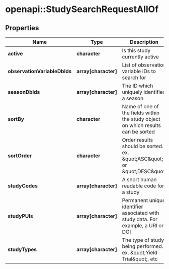 # openapi::StudySearchRequestAllOf

## Properties
Name | Type | Description | Notes
------------ | ------------- | ------------- | -------------
**active** | **character** | Is this study currently active | [optional] 
**observationVariableDbIds** | **array[character]** | List of observation variable IDs to search for | [optional] 
**seasonDbIds** | **array[character]** | The ID which uniquely identifies a season | [optional] 
**sortBy** | **character** | Name of one of the fields within the study object on which results can be sorted | [optional] 
**sortOrder** | **character** | Order results should be sorted. ex. \&quot;ASC\&quot; or \&quot;DESC\&quot; | [optional] 
**studyCodes** | **array[character]** | A short human readable code for a study | [optional] 
**studyPUIs** | **array[character]** | Permanent unique identifier associated with study data. For example, a URI or DOI | [optional] 
**studyTypes** | **array[character]** | The type of study being performed. ex. \&quot;Yield Trial\&quot;, etc | [optional] 


